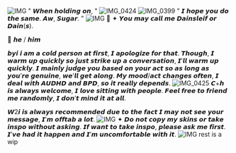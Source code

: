 ![IMG](https://files.catbox.moe/vh97wd.webp)    " 𝙒𝙝𝙚𝙣 𝙝𝙤𝙡𝙙𝙞𝙣𝙜 𝙤𝙣, "
![IMG_0424](https://github.com/user-attachments/assets/ff8b5e32-90b4-4e79-b3e1-62f1213492bd)
![IMG_0399](https://github.com/user-attachments/assets/2850662f-4474-4f18-8599-b305246eea96)
  " 𝙄 𝙝𝙤𝙥𝙚 𝙮𝙤𝙪 𝙙𝙤 𝙩𝙝𝙚 𝙨𝙖𝙢𝙚. 𝘼𝙬, 𝙎𝙪𝙜𝙖𝙧. "
![IMG](https://files.catbox.moe/vh97wd.webp)
             🌌
✦ 𝙔𝙤𝙪 𝙢𝙖𝙮 𝙘𝙖𝙡𝙡 𝙢𝙚 𝘿𝙖𝙞𝙣𝙨𝙡𝙚𝙞𝙛 𝙤𝙧 𝘿𝙖𝙞𝙣(𝙨). 

🌙 𝙝𝙚 / 𝙝𝙞𝙢

𝙗𝙮𝙞 𝙞 𝙖𝙢 𝙖 𝙘𝙤𝙡𝙙 𝙥𝙚𝙧𝙨𝙤𝙣 𝙖𝙩 𝙛𝙞𝙧𝙨𝙩, 𝙄 𝙖𝙥𝙤𝙡𝙤𝙜𝙞𝙯𝙚 𝙛𝙤𝙧 𝙩𝙝𝙖𝙩. 𝙏𝙝𝙤𝙪𝙜𝙝, 𝙄 𝙬𝙖𝙧𝙢 𝙪𝙥 𝙦𝙪𝙞𝙘𝙠𝙡𝙮 𝙨𝙤 𝙟𝙪𝙨𝙩 𝙨𝙩𝙧𝙞𝙠𝙚 𝙪𝙥 𝙖 𝙘𝙤𝙣𝙫𝙚𝙧𝙨𝙖𝙩𝙞𝙤𝙣, 𝙄’𝙡𝙡 𝙬𝙖𝙧𝙢 𝙪𝙥 𝙦𝙪𝙞𝙘𝙠𝙡𝙮. 𝙄 𝙢𝙖𝙞𝙣𝙡𝙮 𝙟𝙪𝙙𝙜𝙚 𝙮𝙤𝙪 𝙗𝙖𝙨𝙚𝙙 𝙤𝙣 𝙮𝙤𝙪𝙧 𝙖𝙘𝙩 𝙨𝙤 𝙖𝙨 𝙡𝙤𝙣𝙜 𝙖𝙨 𝙮𝙤𝙪’𝙧𝙚 𝙜𝙚𝙣𝙪𝙞𝙣𝙚, 𝙬𝙚’𝙡𝙡 𝙜𝙚𝙩 𝙖𝙡𝙤𝙣𝙜. 𝙈𝙮 𝙢𝙤𝙤𝙙/𝙖𝙘𝙩 𝙘𝙝𝙖𝙣𝙜𝙚𝙨 𝙤𝙛𝙩𝙚𝙣, 𝙄 𝙙𝙚𝙖𝙡 𝙬𝙞𝙩𝙝 𝘼𝙐𝘿𝙃𝘿 𝙖𝙣𝙙 𝘽𝙋𝘿, 𝙨𝙤 𝙞𝙩 𝙧𝙚𝙖𝙡𝙡𝙮 𝙙𝙚𝙥𝙚𝙣𝙙𝙨.
![IMG_0425](https://github.com/user-attachments/assets/3c750416-6946-4b3e-a0f3-982702c44762)
𝘾+𝙝 𝙞𝙨 𝙖𝙡𝙬𝙖𝙮𝙨 𝙬𝙚𝙡𝙘𝙤𝙢𝙚, 𝙄 𝙡𝙤𝙫𝙚 𝙨𝙞𝙩𝙩𝙞𝙣𝙜 𝙬𝙞𝙩𝙝 𝙥𝙚𝙤𝙥𝙡𝙚. 𝙁𝙚𝙚𝙡 𝙛𝙧𝙚𝙚 𝙩𝙤 𝙛𝙧𝙞𝙚𝙣𝙙 𝙢𝙚 𝙧𝙖𝙣𝙙𝙤𝙢𝙡𝙮, 𝙄 𝙙𝙤𝙣’𝙩 𝙢𝙞𝙣𝙙 𝙞𝙩 𝙖𝙩 𝙖𝙡𝙡.

𝙒2𝙞 𝙞𝙨 𝙖𝙡𝙬𝙖𝙮𝙨 𝙧𝙚𝙘𝙤𝙢𝙢𝙚𝙣𝙙𝙚𝙙 𝙙𝙪𝙚 𝙩𝙤 𝙩𝙝𝙚 𝙛𝙖𝙘𝙩 𝙄 𝙢𝙖𝙮 𝙣𝙤𝙩 𝙨𝙚𝙚 𝙮𝙤𝙪𝙧 𝙢𝙚𝙨𝙨𝙖𝙜𝙚, 𝙄’𝙢 𝙤𝙛𝙛𝙩𝙖𝙗 𝙖 𝙡𝙤𝙩.
![IMG](https://files.catbox.moe/vh97wd.webp)
✦
𝘿𝙤 𝙣𝙤𝙩 𝙘𝙤𝙥𝙮 𝙢𝙮 𝙨𝙠𝙞𝙣𝙨 𝙤𝙧 𝙩𝙖𝙠𝙚 𝙞𝙣𝙨𝙥𝙤 𝙬𝙞𝙩𝙝𝙤𝙪𝙩 𝙖𝙨𝙠𝙞𝙣𝙜. 𝙄𝙛 𝙬𝙖𝙣𝙩 𝙩𝙤 𝙩𝙖𝙠𝙚 𝙞𝙣𝙨𝙥𝙤, 𝙥𝙡𝙚𝙖𝙨𝙚 𝙖𝙨𝙠 𝙢𝙚 𝙛𝙞𝙧𝙨𝙩. 𝙄’𝙫𝙚 𝙝𝙖𝙙 𝙞𝙩 𝙝𝙖𝙥𝙥𝙚𝙣 𝙖𝙣𝙙 𝙄’𝙢 𝙪𝙣𝙘𝙤𝙢𝙛𝙤𝙧𝙩𝙖𝙗𝙡𝙚 𝙬𝙞𝙩𝙝 𝙞𝙩.
![IMG](https://files.catbox.moe/wh6n0u.webp)
rest is a wip
